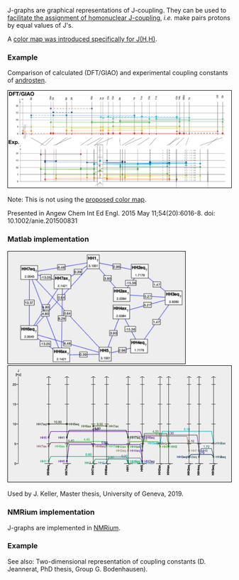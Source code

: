 
J-graphs are graphical representations of J-coupling. They can be used to [facilitate the assignment of homonuclear J-coupling](assembleCouplingNetwork), *i.e.* make pairs protons by equal values of J's.

A [color map was introduced specifically for J(H,H)](https://nmredatainitiative.github.io/color-map-J-coupling/).
### Example 
Comparison of calculated (DFT/GIAO) and experimental coupling constants of [androsten](androsten).

<img style="border:1px solid black;" src="images/annie.png" width="600" alt="J-Graph." />

Note: This is not using the [proposed color map](https://nmredatainitiative.github.io/color-map-J-coupling/). 


Presented in 
Angew Chem Int Ed Engl. 2015 May 11;54(20):6016-8. doi: 10.1002/anie.201500831
### Matlab implementation

<img style="border:1px solid black;" src="images/CouplingNetwork.png" width="400" alt="J-Graph." />
<img style="border:1px solid black;" src="images/JGraphMatlab.png" width="600" alt="J-Graph." />

Used by J. Keller, Master thesis, University of Geneva, 2019.
### NMRium implementation

J-graphs are implemented in [NMRium](https://www.nmrium.org/).

### Example 


See also: Two-dimensional representation of coupling constants (D. Jeannerat, PhD thesis, Group G. Bodenhausen).